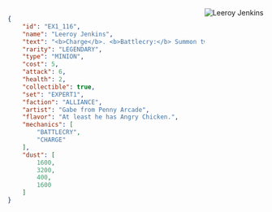 <img src="{{ site.baseurl }}/images/leeroy.png" style="float: right;" alt="Leeroy Jenkins"/>

```json
{
	"id": "EX1_116",
	"name": "Leeroy Jenkins",
	"text": "<b>Charge</b>. <b>Battlecry:</b> Summon two 1/1 Whelps for your opponent.",
	"rarity": "LEGENDARY",
	"type": "MINION",
	"cost": 5,
	"attack": 6,
	"health": 2,
	"collectible": true,
	"set": "EXPERT1",
	"faction": "ALLIANCE",
	"artist": "Gabe from Penny Arcade",
	"flavor": "At least he has Angry Chicken.",
	"mechanics": [
		"BATTLECRY",
		"CHARGE"
	],
	"dust": [
		1600,
		3200,
		400,
		1600
	]
}
```
